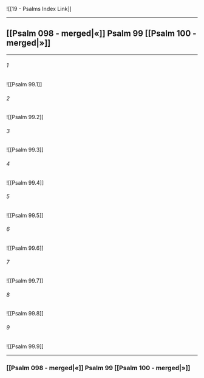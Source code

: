 ![[19 - Psalms Index Link]]

---
##  [[Psalm 098 - merged|«]] Psalm 99 [[Psalm 100 - merged|»]]

---

###### 1
![[Psalm 99.1]] 

###### 2
![[Psalm 99.2]] 

###### 3
![[Psalm 99.3]] 

###### 4
![[Psalm 99.4]]

###### 5 
![[Psalm 99.5]] 

###### 6
![[Psalm 99.6]] 

###### 7
![[Psalm 99.7]] 

###### 8
![[Psalm 99.8]] 

###### 9
![[Psalm 99.9]] 


---
###  [[Psalm 098 - merged|«]] Psalm 99 [[Psalm 100 - merged|»]]